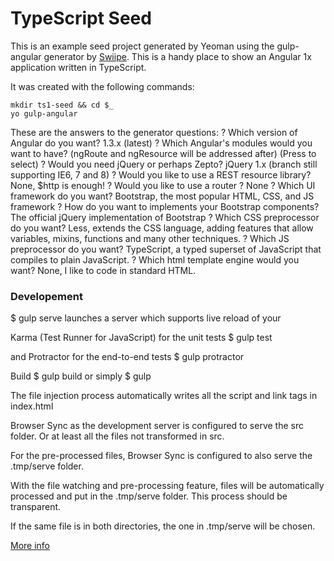 # TypeScript Seed

This is an example seed project generated by Yeoman using the gulp-angular generator by [Swiipe](https://github.com/Swiip/generator-gulp-angular).
This is a handy place to show an Angular 1x application written in TypeScript.

It was created with the following commands:
```
mkdir ts1-seed && cd $_
yo gulp-angular
```

These are the answers to the generator questions:
? Which version of Angular do you want? 1.3.x (latest)
? Which Angular's modules would you want to have? (ngRoute and ngResource will be addressed after) (Press <space> to select)
? Would you need jQuery or perhaps Zepto? jQuery 1.x (branch still supporting IE6, 7 and 8)
? Would you like to use a REST resource library? None, $http is enough!
? Would you like to use a router ? None
? Which UI framework do you want? Bootstrap, the most popular HTML, CSS, and JS framework
? How do you want to implements your Bootstrap components? The official jQuery implementation of Bootstrap
? Which CSS preprocessor do you want? Less, extends the CSS language, adding features that allow variables, mixins, functions and many other techniques.
? Which JS preprocessor do you want? TypeScript, a typed superset of JavaScript that compiles to plain JavaScript.
? Which html template engine would you want? None, I like to code in standard HTML. 

### Developement

$ gulp serve 
launches a server which supports live reload of your 

Karma (Test Runner for JavaScript) for the unit tests
$ gulp test

and Protractor for the end-to-end tests
$ gulp protractor

Build
$ gulp build 
or simply
$ gulp

The file injection process automatically writes all the script and link tags in index.html

Browser Sync as the development server is configured to serve the src folder. Or at least all the files not transformed in src.

For the pre-processed files, Browser Sync is configured to also serve the .tmp/serve folder.

With the file watching and pre-processing feature, files will be automatically processed and put in the .tmp/serve folder. This process should be transparent.

If the same file is in both directories, the one in .tmp/serve will be chosen.

[More info](https://github.com/Swiip/generator-gulp-angular/blob/master/docs/user-guide.md)
